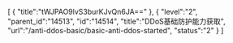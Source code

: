 [
	{
		"title":"tWJPAO9lvS3burKJvQn6JA=="
	},
	{
		"level":"2",
		"parent_id":"14513",
		"id":"14514",
		"title":"DDoS基础防护能力获取",
		"url":"/anti-ddos-basic/basic-anti-ddos-started",
		"status":"2"
	}
]